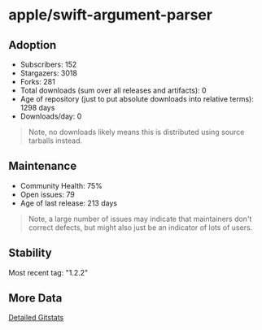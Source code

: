 # apple/swift-argument-parser

## Adoption

- Subscribers: 152
- Stargazers: 3018
- Forks: 281
- Total downloads (sum over all releases and artifacts): 0
- Age of repository (just to put absolute downloads into relative terms): 1298 days
- Downloads/day: 0

> Note, no downloads likely means this is distributed using source tarballs instead.

## Maintenance

- Community Health: 75%
- Open issues: 79
- Age of last release: 213 days

> Note, a large number of issues may indicate that maintainers don't correct defects, but might also
> just be an indicator of lots of users.

## Stability

Most recent tag: "1.2.2"

## More Data

[Detailed Gitstats](/bazel-catalog/gitstats/apple/swift-argument-parser)

